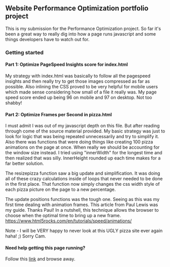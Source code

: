 ## Website Performance Optimization portfolio project
This is my submission for the Performance Optimization project. So far it's been a great way to really dig into how a page runs javascript and some things developers have to watch out for.

### Getting started

#### Part 1: Optimize PageSpeed Insights score for index.html

My strategy with index.html was basically to follow all the pagespeed insights and then really try to get those images compressed as far as possible.
Also inlining the CSS proved to be very helpful for mobile users which made sense considering how small of a file it really was. My page speed score ended up being 96 on mobile and 97 on desktop. Not too shabby!

#### Part 2: Optimize Frames per Second in pizza.html

I must admit I was out of my javascript depth on this file. But after reading through come of the source material provided. My basic strategy was just to look for logic that was being repeated unnecessarily and try to simplify it. Also there was functions that were doing things like creating 100 pizza animations on the page at once. When really we should be accounting for the window size instead. I tried using "innerWidth" for the longest time and then realized that was silly. InnerHeight rounded up each time makes for a far better solution.

The resizepizza function saw a big update and simplification. It was doing all of these crazy calculations inside of loops that never needed to be done in the first place. That function now simply changes the css width style of each pizza picture on the page to a new percentage.

The update positions functions was the tough one. Seeing as this was my first time dealing with animation frames. This article from Paul Lewis was my guide. Thanks Paul! In a nutshell, this technique allows the browser to choose when the optimal time to bring up a new frame.
 https://www.html5rocks.com/en/tutorials/speed/animations/


 Note - I will be VERY happy to never look at this UGLY pizza site ever again haha! ;) Sorry Cam.

 #### Need help getting this page running?

Follow this [link](https://infiniteerrors.github.io/PageSpeed/) and browse away.
